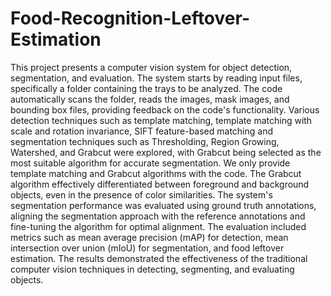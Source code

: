 # Food-Recognition-Leftover-Estimation
This project presents a computer vision system for object detection, segmentation, and evaluation. 
The system starts by reading input files, specifically a folder containing the trays to be analyzed. 
The code automatically scans the folder, reads the images, mask images, and bounding box files, 
providing feedback on the code's functionality. Various detection techniques such as template matching, 
template matching with scale and rotation invariance, SIFT feature-based matching and segmentation 
techniques such as Thresholding, Region Growing, Watershed, and Grabcut were explored, with Grabcut 
being selected as the most suitable algorithm for accurate segmentation. We only provide template matching 
and Grabcut algorithms with the code. The Grabcut algorithm effectively differentiated between 
foreground and background objects, even in the presence of color similarities. The system's segmentation 
performance was evaluated using ground truth annotations, aligning the segmentation approach with the 
reference annotations and fine-tuning the algorithm for optimal alignment. The evaluation included metrics 
such as mean average precision (mAP) for detection, mean intersection over union (mIoU) for segmentation, 
and food leftover estimation. The results demonstrated the effectiveness of the traditional computer vision 
techniques in detecting, segmenting, and evaluating objects.
